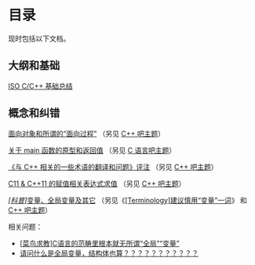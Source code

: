 ﻿# 目录

现时包括以下文档。

## 大纲和基础

[ISO C/C++ 基础总结](c-cpp-fundamental.md)

## 概念和纠错

[面向对象和所谓的“面向过程”](OO-and-procedural-oriented-mist.md) （另见 [C++ 吧主题](http://tieba.baidu.com/p/1912906851)）

[关于 main 函数的原型和返回值](main-function.md) （另见 [C 语言吧主题](http://tieba.baidu.com/p/1969958655)）

[《与 C++ 相关的一些术语的翻译和问题》评注](cpp-term-translation-comment.md) （另见 [C++ 吧主题](http://tieba.baidu.com/p/2070464220)）

[C11 & C++11 的赋值相关表达式求值](c11-cpp11-assignment.md) （另见 [C++ 吧主题](http://tieba.baidu.com/p/2091426198)）

[_[科普]_&#8203;变量、全局变量及其它](variables.md) （另见《[[Terminology]建议慎用“变量”一词](http://tieba.baidu.com/p/1316351174)》 和 [C++ 吧主题](http://tieba.baidu.com/p/2126721044)）

相关问题：

* [[菜鸟求教]C语言的范畴里根本就无所谓“全局”“变量”](http://tieba.baidu.com/p/2111194416)
* [请问什么是全局变量，结构体也算？？？？？？？？？？？](http://tieba.baidu.com/p/3884720952)

